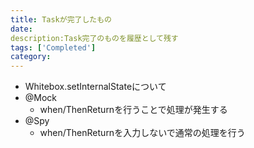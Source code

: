 ```yaml
---
title: Taskが完了したもの
date: 
description:Task完了のものを履歴として残す 
tags: ['Completed']
category: 
---
```


- Whitebox.setInternalStateについて
- @Mock
  - when/ThenReturnを行うことで処理が発生する
- @Spy
  - when/ThenReturnを入力しないで通常の処理を行う

